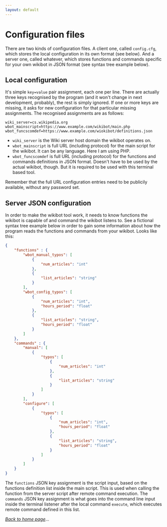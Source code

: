 ```yaml
---
layout: default
---
```


# Configuration files
There are two kinds of configuration files. A client one, called `config.cfg`, which stores the local configuration in its own format (see below). And a server one, called whatever, which stores functions and commands specific for your own wikibot in JSON format (see syntax tree example below).

## Local configuration
It's simple `key=value` pair assignment, each one per line. There are actually three keys recognised by the program (and it won't change in next development, probably), the rest is simply ignored. If one or more keys are missing, it asks for new configuration for that particular missing assignments. The recognised assignments are as follows:

```config
wiki_server=cs.wikipedia.org
wbot_mainscript=https://www.example.com/wikibot/main.php
wbot_funcscomdef=https://www.example.com/wiokibot/definitions.json
```

* `wiki_server` is the Wiki server host domain the wikibot operates on.
* `wbot_mainscript` is full URL (including protocol) for the main script for the wikibot. It can be any language. Here I am using PHP.
* `wbot_funcscomdef` is full URL (including protocol) for the functions and commands definitions in JSON format. Doesn't have to be used by the actual wikibot, though. But it is required to be used with this terminal based tool.

Remember that the full URL configuration entries need to be publicily available, without any password set.

## Server JSON configuration
In order to make the wikibot tool work, it needs to know functions the wikibot is capable of and command the wikibot listens to. See a fictional syntax tree example below in order to gain some information about how the program reads the functions and commands from your wikibot. Looks like this:

```json
{
    "functions" : {
        "wbot_manual_typos": [
            {
                "num_articles": "int"
            },
            {
                "list_articles": "string"
            }
        ],
        "wbot_config_typos": [
            {
                "num_articles": "int",
                "hours_period": "float"
            },
            {
                "list_articles": "string",
                "hours_period": "float"
            }
        ]
    },
    "commands" : {
        "manual": [
            {
                "typos": [
                    {
                        "num_articles": "int"
                    },
                    {
                        "list_articles": "string"
                    }
                ]
            }
        ],
        "configure": [
            {
                "typos": [
                    {
                        "num_articles": "int",
                        "hours_period": "float"
                    },
                    {
                        "list_articles": "string",
                        "hours_period": "float"
                    }
                ]
            }
        ]
    }
}
```

The `functions` JSON key assignment is the script input, based on the functions definition list inside the main script. This is used when calling the function from the server script after remote command execution. The `commands` JSON key assignment is what goes into the command line input inside the terminal listener after the local command `execute`, which executes remote command defined in this list.

_[Back to home page](index)_&hellip;
